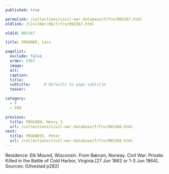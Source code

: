 ```yaml
---
published: true

permalink: /collections/civil-war-database/f/fro/002367.html
oldlink: /CivilWar/db/f/fro/002367.html

oldid: 002367

title: FROGNER, Lars

pagelist:
  exclude: false
  order: 2367
  image: 
  alt:
  caption:
  title:
  subtitle:      # Defaults to page subtitle
  teaser:

category: 
  - F 
  - FRO

previous:
  title: FROCHEN, Henry J.
  url: /collections/civil-war-database/f/fro/002366.html  
next:
  title: FROGNESS, Peter
  url: /collections/civil-war-database/f/fro/002368.html   
---
```

Residence: Elk Mound, Wisconsin. From B&aelig;rum, Norway. Civil War: Private. Killed in the Battle of Cold Harbor, Virginia [27 Jun 1862 or 1-3 Jun 1864]. Sources: (Ulvestad p282)
